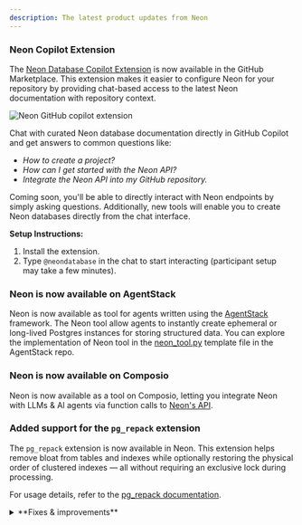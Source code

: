 ```yaml
---
description: The latest product updates from Neon
---
```


### Neon Copilot Extension

The [Neon Database Copilot Extension](https://github.com/marketplace/neon-database) is now available in the GitHub Marketplace. This extension makes it easier to configure Neon for your repository by providing chat-based access to the latest Neon documentation with repository context.

<div style={{ display: 'flex', justifyContent: 'left' }}>
  <img 
    src="/docs/relnotes/github_copilot_extension.png" 
    alt="Neon GitHub copilot extension" 
    style={{ width: '486px', height: '96px' }} 
  />
</div>

Chat with curated Neon database documentation directly in GitHub Copilot and get answers to common questions like:

- _How to create a project?_
- _How can I get started with the Neon API?_
- _Integrate the Neon API into my GitHub repository._

Coming soon, you'll be able to directly interact with Neon endpoints by simply asking questions. Additionally, new tools will enable you to create Neon databases directly from the chat interface.

**Setup Instructions:**

1. Install the extension.
2. Type `@neondatabase` in the chat to start interacting (participant setup may take a few minutes).

### Neon is now available on AgentStack

Neon is now available as tool for agents written using the [AgentStack](https://github.com/AgentOps-AI/AgentStack) framework. The Neon tool allow agents to instantly create ephemeral or long-lived Postgres instances for storing structured data. You can explore the implementation of Neon tool in the [neon_tool.py](https://github.com/AgentOps-AI/AgentStack/blob/main/agentstack/templates/crewai/tools/neon_tool.py) template file in the AgentStack repo.

### Neon is now available on Composio

Neon is now available as a tool on Composio, letting you integrate Neon with LLMs & AI agents via function calls to [Neon's API](https://api-docs.neon.tech/reference/getting-started-with-neon-api).

### Added support for the `pg_repack` extension

The `pg_repack` extension is now available in Neon. This extension helps remove bloat from tables and indexes while optionally restoring the physical order of clustered indexes — all without requiring an exclusive lock during processing.

For usage details, refer to the [pg_repack documentation](https://reorg.github.io/pg_repack/).

<details>

<summary>**Fixes & improvements**</summary>

- **Drizzle Studio update**

  The Drizzle Studio integration that powers the **Tables** page in the Neon Console has been updated. For the latest improvements and fixes, see the [Neon Drizzle Studio Integration Changelog](https://github.com/neondatabase/neon-drizzle-studio-changelog/blob/main/CHANGELOG.md).

- **Console updates**

  Adjusted billing period start dates in the console to align with the beginning of the current month. Previously, timezone differences could cause the start date to display as the last day of the previous month.

- **Virtual Private Networking**

  Fixed an issue where invalid VPC endpoint IDs would not be deleted. Invalid endpoint IDs are now transitioned to a deleted state after 24 hours and automatically removed at a later date.

- **Neon API**

- **Neon CLI**

  For the latest Neon CLI updates, you can always refer to the [Neon CLI release page](https://github.com/neondatabase/neonctl/releases).

- **Fixes**

  - Fixed an issue that permitted installing the Neon GitHub integration for organizations or personal accounts where the integration was already installed.

</details>
